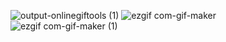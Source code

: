 ![output-onlinegiftools (1)](https://user-images.githubusercontent.com/101756728/159022207-31459025-0002-48af-91e7-1044820cd57b.gif)
![ezgif com-gif-maker](https://user-images.githubusercontent.com/101756728/159074810-85382dfe-3378-45da-9029-60a727034712.gif)
![ezgif com-gif-maker (1)](https://user-images.githubusercontent.com/101756728/180657256-a51818a9-8018-4334-98cb-b9459270caa7.gif)
